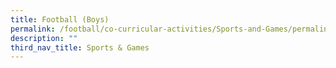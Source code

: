 ```yaml
---
title: Football (Boys)
permalink: /football/co-curricular-activities/Sports-and-Games/permalink
description: ""
third_nav_title: Sports & Games
---
```

